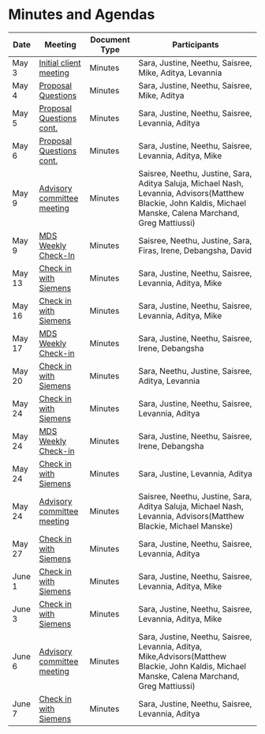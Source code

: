 # Minutes and Agendas

| Date | Meeting      | Document Type | Participants|
|------|--------------|---------------|---------------|
| May 3| [Initial client meeting](InitialMeetingMinutes.md) | Minutes | Sara, Justine, Neethu, Saisree, Mike, Aditya, Levannia|
| May 4| [Proposal Questions](ProposalQuestionsMeeting1.md) | Minutes | Sara, Justine, Neethu, Saisree, Mike, Aditya|
| May 5| [Proposal Questions cont.](ProposalQuestionsMeeting2.md) | Minutes | Sara, Justine, Neethu, Saisree, Levannia, Aditya|
| May 6| [Proposal Questions cont.](ProposalQuestionsMeeting3.md) | Minutes | Sara, Justine, Neethu, Saisree, Levannia, Aditya, Mike|
| May 9| [Advisory committee meeting](AdvisoryCommitteMeeting.md)| Minutes |Saisree, Neethu, Justine, Sara, Aditya Saluja, Michael Nash, Levannia, Advisors(Matthew Blackie, John Kaldis, Michael Manske, Calena Marchand, Greg Mattiussi) |
| May 9| [MDS Weekly Check-In](MDSWeeklyCheckIns.md)| Minutes |Saisree, Neethu, Justine, Sara, Firas, Irene, Debangsha, David |
| May 13| [Check in with Siemens](may13_minutes.pdf) | Minutes | Sara, Justine, Neethu, Saisree, Levannia, Aditya, Mike|
| May 16| [Check in with Siemens](may16minutes.md) | Minutes | Sara, Justine, Neethu, Saisree, Levannia, Aditya, Mike|
| May 17| [MDS Weekly Check-in](may17minutes.md) | Minutes | Sara, Justine, Neethu, Saisree, Irene, Debangsha|
| May 20| [Check in with Siemens](may20minutes.md) | Minutes| Sara, Neethu, Justine, Saisree, Aditya, Levannia|
| May 24| [Check in with Siemens](May25SiemensCheckinMinutes.pdf) | Minutes | Sara, Justine, Neethu, Saisree, Levannia, Aditya|
| May 24| [MDS Weekly Check-in](May24.md) | Minutes | Sara, Justine, Neethu, Saisree, Irene, Debangsha|
| May 24| [Check in with Siemens](may24(additional).md) | Minutes | Sara, Justine, Levannia, Aditya|
| May 24| [Advisory committee meeting](24AdvisoryCommitteMeeting.md)| Minutes |Saisree, Neethu, Justine, Sara, Aditya Saluja, Michael Nash, Levannia, Advisors(Matthew Blackie, Michael Manske) |
| May 27| [Check in with Siemens](may27checkin.md)| Minutes|Sara, Justine, Neethu, Saisree, Levannia, Aditya | 
| June 1| [Check in with Siemens](june1minutes.pdf) | Minutes | Sara, Justine, Neethu, Saisree, Levannia, Aditya, Mike|
| June 3| [Check in with Siemens](june3_minutes.md) | Minutes | Sara, Justine, Neethu, Saisree, Levannia, Aditya, Mike|
| June 6| [Advisory committee meeting](6JunAdvisoryCommitteMeeting.md) | Minutes | Sara, Justine, Neethu, Saisree, Levannia, Aditya, Mike,Advisors(Matthew Blackie, John Kaldis, Michael Manske, Calena Marchand, Greg Mattiussi)|
| June 7| [Check in with Siemens](june7minutes.pdf) | Minutes | Sara, Justine, Neethu, Saisree, Levannia, Aditya |
